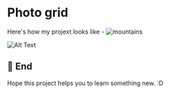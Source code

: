 # Photo grid 

Here's how my projext looks like - 
![mountains](![unknown](https://user-images.githubusercontent.com/95962046/153539431-d2b41b6a-5c41-4595-9c95-acd0dc1445a3.png))


![Alt Text](https://media.giphy.com/media/B4QFX2cqLR9hVh1pcE/giphy.gif) 

## 🚀 End
Hope this project helps you to learn something new. :D